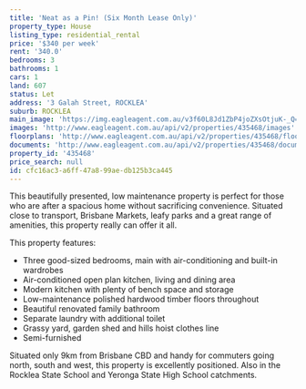 ```yaml
---
title: 'Neat as a Pin! (Six Month Lease Only)'
property_type: House
listing_type: residential_rental
price: '$340 per week'
rent: '340.0'
bedrooms: 3
bathrooms: 1
cars: 1
land: 607
status: Let
address: '3 Galah Street, ROCKLEA'
suburb: ROCKLEA
main_image: 'https://img.eagleagent.com.au/v3f60L8Jd1ZbP4joZXsOtjuK-_Q=/1280x854/smart/https://s3-us-west-2.amazonaws.com/eagleagent-orig/images/6824671/420524438-image-M.jpg'
images: 'http://www.eagleagent.com.au/api/v2/properties/435468/images'
floorplans: 'http://www.eagleagent.com.au/api/v2/properties/435468/floorplans'
documents: 'http://www.eagleagent.com.au/api/v2/properties/435468/documents'
property_id: '435468'
price_search: null
id: cfc16ac3-a6ff-47a8-99ae-db125b3ca445
---
```

This beautifully presented, low maintenance property is perfect for those who are after a spacious home without sacrificing convenience. Situated close to transport, Brisbane Markets, leafy parks and a great range of amenities, this property really can offer it all.

This property features:
*  Three good-sized bedrooms, main with air-conditioning and built-in wardrobes
*  Air-conditioned open plan kitchen, living and dining area
*  Modern kitchen with plenty of bench space and storage
*  Low-maintenance polished hardwood timber floors throughout
*  Beautiful renovated family bathroom
*  Separate laundry with additional toilet
*  Grassy yard, garden shed and hills hoist clothes line
*  Semi-furnished

Situated only 9km from Brisbane CBD and handy for commuters going north, south and west, this property is excellently positioned. Also in the Rocklea State School and Yeronga State High School catchments.